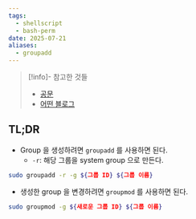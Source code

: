 ```yaml
---
tags:
  - shellscript
  - bash-perm
date: 2025-07-21
aliases:
  - groupadd
---
```

> [!info]- 참고한 것들
> - [공문](https://linux.die.net/man/8/groupadd)
> - [어떤 블로그](https://www.cyberciti.biz/faq/linux-change-user-group-uid-gid-for-all-owned-files/)

## TL;DR

- Group 을 생성하려면 `groupadd` 를 사용하면 된다.
	- `-r`: 해당 그룹을 system group 으로 만든다.

```bash
sudo groupadd -r -g ${그룹 ID} ${그룹 이름}
```

- 생성한 group 을 변경하려면 `groupmod` 를 사용하면 된다.

```bash
sudo groupmod -g ${새로운 그룹 ID} ${그룹 이름}
```